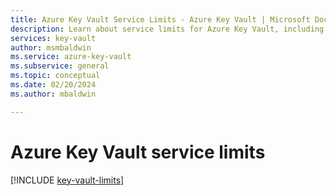 ```yaml
---
title: Azure Key Vault Service Limits - Azure Key Vault | Microsoft Docs
description: Learn about service limits for Azure Key Vault, including key transactions and Azure Private Link integration.
services: key-vault
author: msmbaldwin
ms.service: azure-key-vault
ms.subservice: general
ms.topic: conceptual
ms.date: 02/20/2024
ms.author: mbaldwin

---
```

# Azure Key Vault service limits

[!INCLUDE [key-vault-limits](~/reusable-content/ce-skilling/azure/includes/key-vault-limits.md)]

